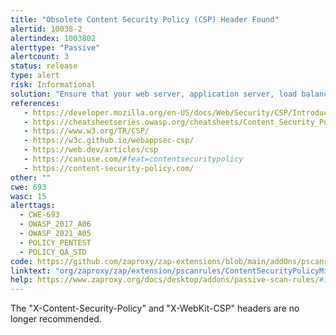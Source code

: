 ```yaml
---
title: "Obsolete Content Security Policy (CSP) Header Found"
alertid: 10038-2
alertindex: 1003802
alerttype: "Passive"
alertcount: 3
status: release
type: alert
risk: Informational
solution: "Ensure that your web server, application server, load balancer, etc. is configured to set the Content-Security-Policy header."
references:
   - https://developer.mozilla.org/en-US/docs/Web/Security/CSP/Introducing_Content_Security_Policy
   - https://cheatsheetseries.owasp.org/cheatsheets/Content_Security_Policy_Cheat_Sheet.html
   - https://www.w3.org/TR/CSP/
   - https://w3c.github.io/webappsec-csp/
   - https://web.dev/articles/csp
   - https://caniuse.com/#feat=contentsecuritypolicy
   - https://content-security-policy.com/
other: ""
cwe: 693
wasc: 15
alerttags: 
  - CWE-693
  - OWASP_2017_A06
  - OWASP_2021_A05
  - POLICY_PENTEST
  - POLICY_QA_STD
code: https://github.com/zaproxy/zap-extensions/blob/main/addOns/pscanrules/src/main/java/org/zaproxy/zap/extension/pscanrules/ContentSecurityPolicyMissingScanRule.java
linktext: "org/zaproxy/zap/extension/pscanrules/ContentSecurityPolicyMissingScanRule.java"
help: https://www.zaproxy.org/docs/desktop/addons/passive-scan-rules/#id-10038
---
```

The "X-Content-Security-Policy" and "X-WebKit-CSP" headers are no longer recommended.
